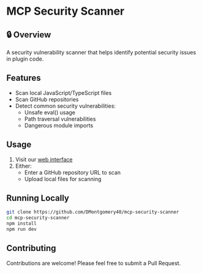 # MCP Security Scanner

## 🔒 Overview
A security vulnerability scanner that helps identify potential security issues in plugin code.

## Features
- Scan local JavaScript/TypeScript files
- Scan GitHub repositories
- Detect common security vulnerabilities:
  - Unsafe eval() usage
  - Path traversal vulnerabilities
  - Dangerous module imports

## Usage
1. Visit our [web interface](https://dmontgomery40.github.io/mcp-security-scanner)
2. Either:
   - Enter a GitHub repository URL to scan
   - Upload local files for scanning

## Running Locally
```bash
git clone https://github.com/DMontgomery40/mcp-security-scanner
cd mcp-security-scanner
npm install
npm run dev
```

## Contributing
Contributions are welcome! Please feel free to submit a Pull Request.